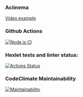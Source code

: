 ### Aciinema
[Video example](https://asciinema.org/a/aAdlgmLYH2Wjvpc7GSDIFPQvS)

### Github Actions
[![Node.js CI](https://github.com/morgreek/frontend-project-46/actions/workflows/node.js.yml/badge.svg?event=push)](https://github.com/morgreek/frontend-project-46/actions/workflows/node.js.yml)

### Hexlet tests and linter status:
[![Actions Status](https://github.com/morgreek/frontend-project-46/workflows/hexlet-check/badge.svg)](https://github.com/morgreek/frontend-project-46/actions)

### CodeClimate Maintainability
[![Maintainability](https://api.codeclimate.com/v1/badges/70a1f7b0e32c0e4f4e41/maintainability)](https://codeclimate.com/github/morgreek/frontend-project-46/maintainability)